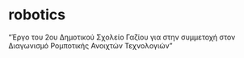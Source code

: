 # robotics
“Έργο του 2ου Δημοτικού Σχολείο Γαζίου για στην συμμετοχή στον Διαγωνισμό Ρομποτικής Ανοιχτών Τεχνολογιών”
